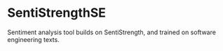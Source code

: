 # SentiStrengthSE
Sentiment analysis tool builds on SentiStrength, and trained on software engineering texts.
